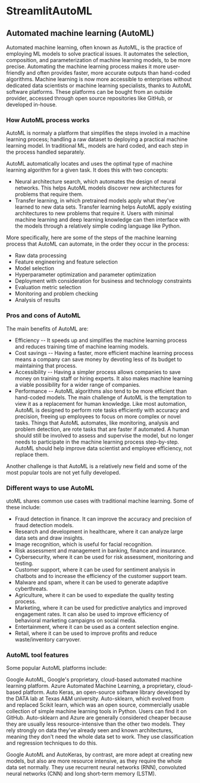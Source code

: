 # StreamlitAutoML

## Automated machine learning (AutoML)

Automated machine learning, often known as AutoML, is the practice of employing ML models to solve practical issues. It automates the selection, composition, and parameterization of machine learning models, to be more precise. Automating the machine learning process makes it more user-friendly and often provides faster, more accurate outputs than hand-coded algorithms. Machine learning is now more accessible to enterprises without dedicated data scientists or machine learning specialists, thanks to AutoML software platforms. These platforms can be bought from an outside provider, accessed through open source repositories like GitHub, or developed in-house.

### How AutoML process works

AutoML is normaly a platform that simplifies the steps involed in a machine learning process; handling a raw dataset to deploying a practical machine learning model. In traditional ML, models are hard coded, and each step in the process handled separately.

AutoML automatically locates and uses the optimal type of machine learning algorithm for a given task. It does this with two concepts:

- Neural architecture search, which automates the design of neural networks. This helps AutoML models discover new architectures for problems that require them.
- Transfer learning, in which pretrained models apply what they've learned to new data sets. Transfer learning helps AutoML apply existing architectures to new problems that require it.
Users with minimal machine learning and deep learning knowledge can then interface with the models through a relatively simple coding language like Python.

More specifically, here are some of the steps of the machine learning process that AutoML can automate, in the order they occur in the process:

- Raw data processing
- Feature engineering and feature selection
- Model selection
- Hyperparameter optimization and parameter optimization
- Deployment with consideration for business and technology constraints
- Evaluation metric selection
- Monitoring and problem checking
- Analysis of results


### Pros and cons of AutoML
The main benefits of AutoML are:

- Efficiency -- It speeds up and simplifies the machine learning process and reduces training time of machine learning models.
- Cost savings -- Having a faster, more efficient machine learning process means a company can save money by devoting less of its budget to maintaining that process.
- Accessibility -- Having a simpler process allows companies to save money on training staff or hiring experts. It also makes machine learning a viable possibility for a wider range of companies.
- Performance -- AutoML algorithms also tend to be more efficient than hand-coded models.
The main challenge of AutoML is the temptation to view it as a replacement for human knowledge. Like most automation, AutoML is designed to perform rote tasks efficiently with accuracy and precision, freeing up employees to focus on more complex or novel tasks. Things that AutoML automates, like monitoring, analysis and problem detection, are rote tasks that are faster if automated. A human should still be involved to assess and supervise the model, but no longer needs to participate in the machine learning process step-by-step. AutoML should help improve data scientist and employee efficiency, not replace them.

Another challenge is that AutoML is a relatively new field and some of the most popular tools are not yet fully developed.

### Different ways to use AutoML

utoML shares common use cases with traditional machine learning. Some of these include:

- Fraud detection in finance. It can improve the accuracy and precision of fraud detection models.
- Research and development in healthcare, where it can analyze large data sets and draw insights.
- Image recognition, which is useful for facial recognition.
- Risk assessment and management in banking, finance and insurance.
- Cybersecurity, where it can be used for risk assessment, monitoring and testing.
- Customer support, where it can be used for sentiment analysis in chatbots and to increase the efficiency of the customer support team.
- Malware and spam, where it can be used to generate adaptive cyberthreats.
- Agriculture, where it can be used to expediate the quality testing process.
- Marketing, where it can be used for predictive analytics and improved engagement rates. It can also be used to improve efficiency of behavioral marketing campaigns on social media.
- Entertainment, where it can be used as a content selection engine.
- Retail, where it can be used to improve profits and reduce waste/inventory carryover.

### AutoML tool features
Some popular AutoML platforms include:

Google AutoML, Google's proprietary, cloud-based automated machine learning platform.
Azure Automated Machine Learning, a proprietary, cloud-based platform.
Auto Keras, an open-source software library developed by the DATA lab at Texas A&M university.
Auto-sklearn, which evolved from and replaced Scikit learn, which was an open source, commercially usable collection of simple machine learning tools in Python. Users can find it on GitHub.
Auto-sklearn and Azure are generally considered cheaper because they are usually less resource-intensive than the other two models. They rely strongly on data they've already seen and known architectures, meaning they don't need the whole data set to work. They use classification and regression techniques to do this.

Google AutoML and AutoKeras, by contrast, are more adept at creating new models, but also are more resource intensive, as they require the whole data set normally. They use recurrent neural networks (RNN), convoluted neural networks (CNN) and long short-term memory (LSTM).
